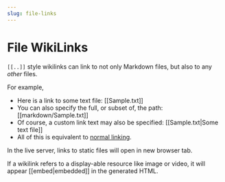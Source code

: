 ```yaml
---
slug: file-links
---
```


# File WikiLinks

`[[..]]` style wikilinks can link to not only Markdown files, but also to any *other* files.

For example,

- Here is a link to some text file: [[Sample.txt]]
- You can also specify the full, or subset of, the path: [[markdown/Sample.txt]]
- Of course, a custom link text may also be specified: [[Sample.txt|Some text file]]
- All of this is equivalent to [normal linking](./Sample.txt).

In the live server, links to static files will open in new browser tab.

If a wikilink refers to a display-able resource like image or video, it will appear [[embed|embedded]] in the generated HTML.
